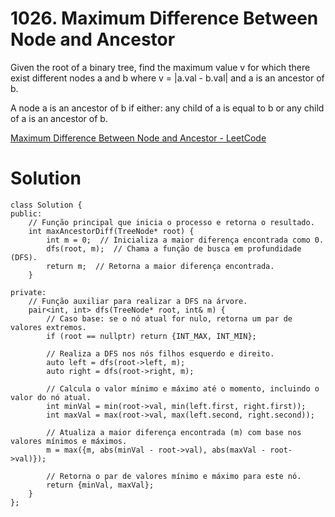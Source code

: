 # 1026. Maximum Difference Between Node and Ancestor

Given the root of a binary tree, find the maximum value v for which there exist different nodes a and b where v = |a.val - b.val| and a is an ancestor of b.

A node a is an ancestor of b if either: any child of a is equal to b or any child of a is an ancestor of b.

[Maximum Difference Between Node and Ancestor - LeetCode](https://leetcode.com/problems/maximum-difference-between-node-and-ancestor/description/)

# Solution

```
class Solution {
public:
    // Função principal que inicia o processo e retorna o resultado.
    int maxAncestorDiff(TreeNode* root) {
        int m = 0;  // Inicializa a maior diferença encontrada como 0.
        dfs(root, m);  // Chama a função de busca em profundidade (DFS).
        return m;  // Retorna a maior diferença encontrada.
    }

private:
    // Função auxiliar para realizar a DFS na árvore.
    pair<int, int> dfs(TreeNode* root, int& m) {
        // Caso base: se o nó atual for nulo, retorna um par de valores extremos.
        if (root == nullptr) return {INT_MAX, INT_MIN};

        // Realiza a DFS nos nós filhos esquerdo e direito.
        auto left = dfs(root->left, m);
        auto right = dfs(root->right, m);

        // Calcula o valor mínimo e máximo até o momento, incluindo o valor do nó atual.
        int minVal = min(root->val, min(left.first, right.first));
        int maxVal = max(root->val, max(left.second, right.second));

        // Atualiza a maior diferença encontrada (m) com base nos valores mínimos e máximos.
        m = max({m, abs(minVal - root->val), abs(maxVal - root->val)});

        // Retorna o par de valores mínimo e máximo para este nó.
        return {minVal, maxVal};
    }
};

```
